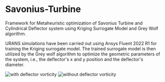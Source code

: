 # Savonius-Turbine
Framework for Metaheuristic optimization of Savonius Turbine and Cylindrical Deflector system using Kriging Surrogate Model and Grey Wolf algorithm.


URANS simulations have been carried out using Ansys Fluent 2022 R1 for training the Kriging surrogate model. The trained surrogate model is then utilized by the Grey wolf algorithm to optimize the geometric parameters of the system, i.e., the deflector's x and y position and the deflector's diameter.


![with deflector vorticity](https://github.com/Parass2802/Savonius-Turbine-Optimization/assets/149015075/2374d1b2-d880-4a57-867f-8053f00abee9)
![without deflector vorticity](https://github.com/Parass2802/Savonius-Turbine-Optimization/assets/149015075/20e25629-fa90-4d2c-968b-6d347d97c278)
